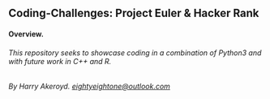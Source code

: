 ## Coding-Challenges: Project Euler & Hacker Rank

#### Overview.

###### This repository seeks to showcase coding in a combination of Python3 and with future work in C++ and R.

###### By Harry Akeroyd. eightyeightone@outlook.com
